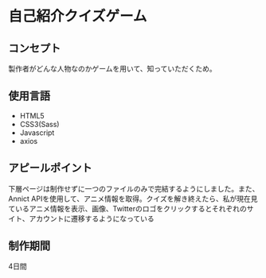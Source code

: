 <h1>自己紹介クイズゲーム</h1>
<h2>コンセプト</h2>
<p>製作者がどんな人物なのかゲームを用いて、知っていただくため。</p>
<h2>使用言語</h2>
<ul>
    <li>HTML5</li>
    <li>CSS3(Sass)</li>
    <li>Javascript</li>
    <li>axios</li>
</ul>
<h2>アピールポイント</h2>
<p>下層ページは制作せずに一つのファイルのみで完結するようにしました。また、Annict APIを使用して、アニメ情報を取得。クイズを解き終えたら、私が現在見ているアニメ情報を表示、画像、Twitterのロゴをクリックするとそれぞれのサイト、アカウントに遷移するようになっている</p>
<h2>制作期間</h2>
<p>4日間</p>
